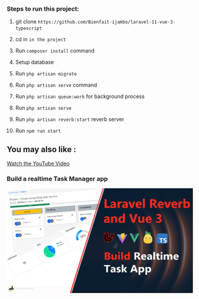 


### Steps to run this project:


1. git clone `https://github.com/Bienfait-ijambo/laravel-11-vue-3-typescript`

2. cd in `in the project`

3. Run `composer install` command

4. Setup database  

5. Run `php artisan migrate` 

6. Run `php artisan serve` command

7. Run `php artisan queue:work` for background process

6. Run `php artisan serve` 

7. Run `php artisan reverb:start` reverb server

8. Run `npm run start` 


## You may also like :



[Watch the YouTube Video](https://www.youtube.com/watch?v=mimRnvHpsg0&t=1s)
### Build a realtime Task Manager app
![My Image](public/realtime-app.jpg)